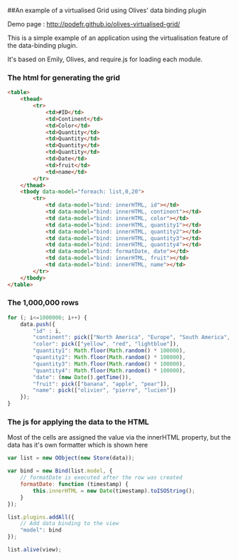 ##An example of a virtualised Grid using Olives' data binding plugin

Demo page : http://podefr.github.io/olives-virtualised-grid/


This is a simple example of an application using the virtualisation feature of the data-binding plugin.

It's based on Emily, Olives, and require.js for loading each module.

### The html for generating the grid

```html
<table>
	<thead>
		<tr>
			<td>#ID</td>
			<td>Continent</td>
			<td>Color</td>
			<td>Quantity</td>
			<td>Quantity</td>
			<td>Quantity</td>
			<td>Quantity</td>
			<td>Date</td>
			<td>fruit</td>
			<td>name</td>
		</tr>
	</thead>
	<tbody data-model="foreach: list,0,20">
		<tr>
			<td data-model="bind: innerHTML, id"></td>
			<td data-model="bind: innerHTML, continent"></td>
			<td data-model="bind: innerHTML, color"></td>
			<td data-model="bind: innerHTML, quantity1"></td>
			<td data-model="bind: innerHTML, quantity2"></td>
			<td data-model="bind: innerHTML, quantity3"></td>
			<td data-model="bind: innerHTML, quantity4"></td>
			<td data-model="bind: formatDate, date"></td>
			<td data-model="bind: innerHTML, fruit"></td>
			<td data-model="bind: innerHTML, name"></td>
		</tr>
	</tbody>
</table>
```

### The 1,000,000 rows

```js
for (; i<=1000000; i++) {
	data.push({
		"id" : i,
		"continent": pick(["North America", "Europe", "South America", "Africa", "Antartica", "Australia", "Asia"]),
		"color": pick(["yellow", "red", "lightblue"]),
		"quantity1": Math.floor(Math.random() * 100000),
		"quantity2": Math.floor(Math.random() * 100000),
		"quantity3": Math.floor(Math.random() * 100000),
		"quantity4": Math.floor(Math.random() * 100000),
		"date": (new Date().getTime()),
		"fruit": pick(["banana", "apple", "pear"]),
		"name": pick(["olivier", "pierre", "lucien"])
	});
}
```

### The js for applying the data to the HTML

Most of the cells are assigned the value via the innerHTML property, but the data has it's own formatter which is shown here

```js
var list = new OObject(new Store(data));

var bind = new Bind(list.model, {
	// formatDate is executed after the row was created
	formatDate: function (timestamp) {
		this.innerHTML = new Date(timestamp).toISOString();
	}
});

list.plugins.addAll({
	// Add data binding to the view
	"model": bind
});

list.alive(view);
```


